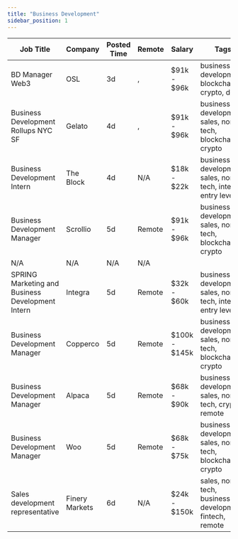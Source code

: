 ```yaml
---
title: "Business Development"
sidebar_position: 1
---
```


| Job Title | Company | Posted Time | Remote | Salary | Tags | Apply Link |
|-----------|---------|-------------|--------|--------|------|------------|
| BD Manager Web3 | OSL | 3d | , | $91k - $96k | business development, blockchain, crypto, defi | [Apply](https://web3.career/bd-manager-web3-osl/109611) |
| Business Development Rollups NYC SF | Gelato | 4d | , | $91k - $96k | business development, sales, non tech, blockchain, crypto | [Apply](https://web3.career/business-development-rollups-nyc-sf-gelato/109453) |
| Business Development Intern | The Block | 4d | N/A | $18k - $22k | business development, sales, non tech, intern, entry level | [Apply](https://web3.career/business-development-intern-theblockcrypto/109318) |
| Business Development Manager | Scrollio | 5d | Remote | $91k - $96k | business development, sales, non tech, blockchain, crypto | [Apply](https://web3.career/business-development-manager-scrollio/109188) |
| N/A | N/A | N/A | N/A |  |  | [Apply](https://web3.career/metana) |
| SPRING Marketing and Business Development Intern | Integra | 5d | Remote | $32k - $60k | business development, sales, non tech, intern, entry level | [Apply](https://web3.career/spring-marketing-and-business-development-intern-integra/109179) |
| Business Development Manager | Copperco | 5d | Remote | $100k - $145k | business development, sales, non tech, blockchain, crypto | [Apply](https://web3.career/business-development-manager-copperco/105560) |
| Business Development Manager | Alpaca | 5d | Remote | $68k - $90k | business development, sales, non tech, crypto, remote | [Apply](https://web3.career/business-development-manager-alpaca/104042) |
| Business Development Manager | Woo | 5d | Remote | $68k - $75k | business development, sales, non tech, blockchain, crypto | [Apply](https://web3.career/business-development-manager-woo/95644) |
| Sales development representative | Finery Markets | 6d | N/A | $24k - $150k | sales, non tech, business development, fintech, remote | [Apply](https://web3.career/sales-development-representative-finery-markets/109128) |
